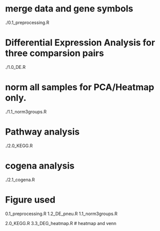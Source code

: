 
# merge data and gene symbols
./0.1_preprocessing.R  

# Differential Expression Analysis for three comparsion pairs
./1.0_DE.R 

# norm all samples for PCA/Heatmap only. 
./1.1_norm3groups.R  

# Pathway analysis
./2.0_KEGG.R

# cogena analysis
./2.1_cogena.R


# Figure used
0.1_preprocessing.R
1.2_DE_pneu.R
1.1_norm3groups.R

2.0_KEGG.R
3.3_DEG_heatmap.R # heatmap and venn
